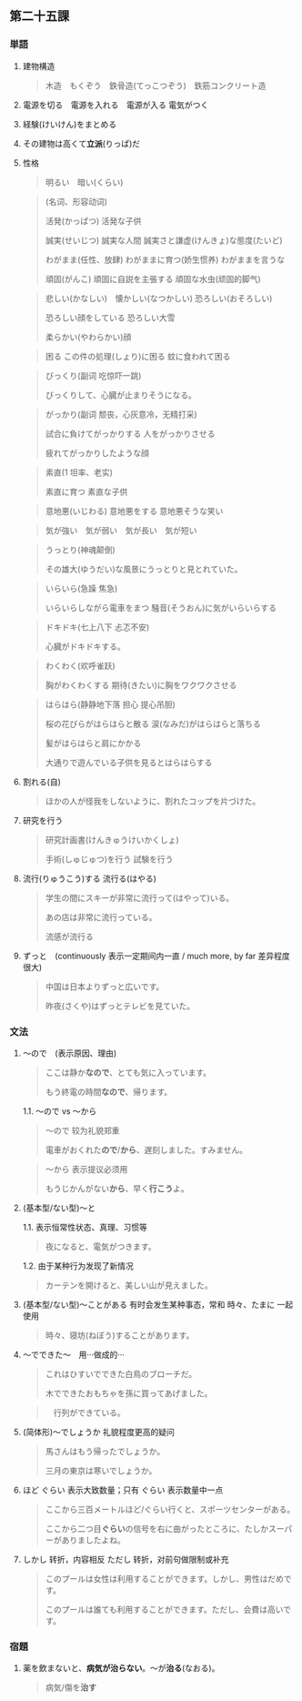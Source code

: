 ## 第二十五課

### 単語

1. 建物構造

    > 木造　もくぞう　鉄骨造(てっこつぞう)　鉄筋コンクリート造

1. 電源を切る　電源を入れる　電源が入る 電気がつく

1. 経験(けいけん)をまとめる

1. その建物は高くて**立派**(りっぱ)だ

1. 性格

    > 明るい　暗い(くらい)
    
    > (名词、形容动词)
    >
    > 活発(かっぱつ) 活発な子供 
    >
    > 誠実(せいじつ) 誠実な人間 誠実さと謙虚(けんきょ)な態度(たいど)
    >
    > わがまま(任性、放肆) わがままに育つ(娇生惯养) わがままを言うな
    >
    > 頑固(がんこ) 頑固に自説を主張する 頑固な水虫(顽固的脚气)
    
    > 悲しい(かなしい)　懐かしい(なつかしい) 恐ろしい(おそろしい)
    >
    > 恐ろしい顔をしている 恐ろしい大雪
    >
    > 柔らかい(やわらかい)顔

    > 困る この件の処理(しょり)に困る 蚊に食われて困る
    
    > びっくり(副词 吃惊吓一跳)
    >
    > びっくりして、心臓が止まりそうになる。
    
    > がっかり(副词 颓丧，心灰意冷，无精打采)
    >
    > 試合に負けてがっかりする 人をがっかりさせる
    >
    > 疲れてがっかりしたような顔
    
    > 素直(1 坦率、老实)
    >
    > 素直に育つ 素直な子供
    
    > 意地悪(いじわる) 意地悪をする 意地悪そうな笑い
    
    > 気が強い　気が弱い　気が長い　気が短い
    
    > うっとり(神魂颠倒)
    >
    > その雄大(ゆうだい)な風景にうっとりと見とれていた。
    
    > いらいら(急躁 焦急)
    >
    > いらいらしながら電車をまつ 騒音(そうおん)に気がいらいらする
    
    > ドキドキ(七上八下 忐忑不安)
    >
    > 心臓がドキドキする。
    
    > わくわく(欢呼雀跃)
    >
    > 胸がわくわくする 期待(きたい)に胸をワクワクさせる
    
    > はらはら(静静地下落 担心 提心吊胆)
    >
    > 桜の花びらがはらはらと散る 涙(なみだ)がはらはらと落ちる
    >
    > 髪がはらはらと肩にかかる
    >
    > 大通りで遊んでいる子供を見るとはらはらする

1. 割れる(自)

    > ほかの人が怪我をしないように、割れたコップを片づけた。

1. 研究を行う 

    > 研究計画書(けんきゅうけいかくしょ)
    >
    > 手術(しゅじゅつ)を行う 試験を行う

1. 流行(りゅうこう)する 流行る(はやる)

    > 学生の間にスキーが非常に流行って(はやって)いる。
    >
    > あの店は非常に流行っている。
    >
    > 流感が流行る

1. ずっと　(continuously 表示一定期间内一直 / much more, by far 差异程度很大)

    > 中国は日本よりずっと広いです。
    >
    > 昨夜(さくや)はずっとテレビを見ていた。

### 文法

1. ～ので　(表示原因、理由)

    > ここは静か**なので**、とても気に入っています。
    >
    > もう終電の時間**なので**、帰ります。

    1.1. ～ので vs ～から

    > ～ので 较为礼貌郑重
    >
    > 電車がおくれた**ので**/**から**、遅刻しました。すみません。

    > ～から 表示提议必须用
    >
    > もうじかんがない**から**、早く**行こう**よ。

1. (基本型/ない型)～と 
    
    1.1. 表示恒常性状态、真理、习惯等

    > 夜になると、電気がつきます。

    1.2. 由于某种行为发现了新情况

    > カーテンを開けると、美しい山が見えました。

1. (基本型/ない型)～ことがある 有时会发生某种事态，常和 時々、たまに 一起使用

    > 時々、寝坊(ねぼう)することがあります。

1. ～でできた～　用···做成的···

    > これはひすいでできた白鳥のブローチだ。
    >
    > 木でできたおもちゃを孫に買ってあげました。
    
    >　行列ができている。

1. (简体形)～でしょうか 礼貌程度更高的疑问

    > 馬さんはもう帰ったでしょうか。
    >
    > 三月の東京は寒いでしょうか。

1. ほど ぐらい 表示大致数量；只有 ぐらい 表示数量中一点

    > ここから三百メートルほど/ぐらい行くと、スポーツセンターがある。
    >
    > ここから二つ目**ぐらい**の信号を右に曲がったところに、たしかスーパーがありましたよね。

1. しかし 转折，内容相反 ただし 转折，对前句做限制或补充

    > このプールは女性は利用することができます。しかし、男性はだめです。
    >
    > このプールは誰ても利用することができます。ただし、会費は高いです。

### 宿題

1. 薬を飲まないと、**病気が治らない**。～が**治る**(なおる)。

    > 病気/傷を**治す**
